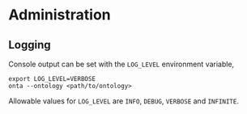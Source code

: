 # Administration

## Logging

Console output can be set with the `LOG_LEVEL` environment variable,

```shell
export LOG_LEVEL=VERBOSE
onta --ontology <path/to/ontology>
```

Allowable values for `LOG_LEVEL` are `INFO`, `DEBUG`, `VERBOSE` and `INFINITE`.